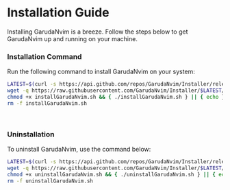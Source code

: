 # **Installation Guide**

Installing GarudaNvim is a breeze. Follow the steps below to get GarudaNvim up and running on your machine.

### Installation Command

Run the following command to install GarudaNvim on your system:

```sh
LATEST=$(curl -s https://api.github.com/repos/GarudaNvim/Installer/releases/latest | grep '"tag_name"' | cut -d '"' -f 4)
wget -q https://raw.githubusercontent.com/GarudaNvim/Installer/$LATEST/installGarudaNvim.sh
chmod +x installGarudaNvim.sh && { ./installGarudaNvim.sh } || { echo }
rm -f installGarudaNvim.sh
```

</br>

### Uninstallation
To uninstall GarudaNvim, use the command below:
```sh
LATEST=$(curl -s https://api.github.com/repos/GarudaNvim/Installer/releases/latest | grep '"tag_name"' | cut -d '"' -f 4)
wget -q https://raw.githubusercontent.com/GarudaNvim/Installer/$LATEST/uninstallGarudaNvim.sh
chmod +x uninstallGarudaNvim.sh && { ./uninstallGarudaNvim.sh } || { echo }
rm -f uninstallGarudaNvim.sh
```
